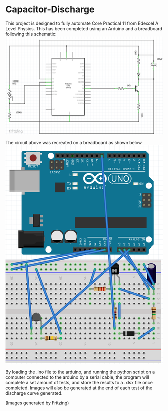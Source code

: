 # Capacitor-Discharge
This project is designed to fully automate Core Practical 11 from Edexcel A Level Physics. This has been completed using an Arduino and a breadboard following this schematic:
![Schematic](https://github.com/CoronaBorealis02/Capacitor-Discharge/blob/main/Screenshot%202021-03-25%20200643.png)

The circuit above was recreated on a breadboard as shown below
![Breadboard](https://github.com/CoronaBorealis02/Capacitor-Discharge/blob/main/Screenshot%202021-03-25%20195902.png)

By loading the .ino file to the arduino, and running the python script on a computer connected to the arduino by a serial cable, the program will complete a set amount of tests, and store the results to a .xlsx file once completed. Images will also be generated at the end of each test of the discharge curve generated.

(Images generated by Fritzing)
